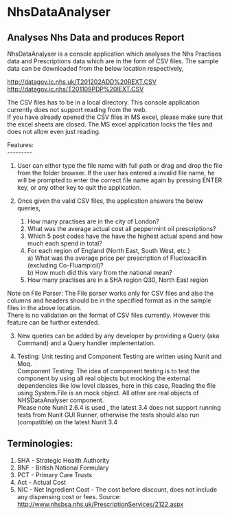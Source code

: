 # NhsDataAnalyser
Analyses Nhs Data and produces Report
-------------------------------------

NhsDataAnalyser is a console application which analyses the Nhs Practises data and Prescriptions data which are in the form of CSV files.
The sample data can be downloaded from the below location respectively,<br />

http://datagov.ic.nhs.uk/T201202ADD%20REXT.CSV <br />
http://datagov.ic.nhs/T201109PDP%20IEXT.CSV <br />

The CSV files has to be in a local directory. This console application currently does not support reading from the web. <br />
If you have already opened the CSV files in MS excel, please make sure that the excel sheets are closed. The MS excel application locks the files and does not allow even just reading.

Features:<br />
---------<br />

1. User can either type the file name with full path or drag and drop the file from the folder browser. If the user has entered a invalid file name,
he will be prompted to enter the correct file name again by pressing ENTER key, or any other key to quit the application. <br />
  
2. Once given the valid CSV files, the application answers the below queries, <br />
    
      1. How many practises are in the city of London? <br />
      2. What was the average actual cost all peppermint oil prescriptions? <br />
      3. Which 5 post codes have the have the highest actual spend and how much each spend in total? <br />
      4. For each region of England (North East, South West, etc.) <br />
       a) What was the average price per prescription of Flucloxacillin (excluding Co-Fluampicil)? <br />
       b) How much did this vary from the national mean? <br />
      5. How many practises are in a SHA region Q30, North East region <br />
    
  Note on File Parser: The File parser works only for CSV files and also the columns and headers should be in the specified format as in the sample files in the above location.<br />
  There is no validation on the format of CSV files currently. However this feature can be further extended. <br />
  
3. New queries can be added by any developer by providing a Query (aka Command) and a Query handler implementation. <br />
   
4. Testing: Unit testing and Component Testing are written using Nunit and Moq.<br />
      Component Testing: The idea of component testing is to test the component by using all real objects but mocking the external dependencies like low
      level classes, here in this case, Reading the file using System.File is an mock object. All other are real objects of NHSDataAnalyser component. <br />
      Please note Nunit 2.6.4 is used , the latest 3.4 does not support running tests from Nunit GUI Runner, otherwise the tests should also run (compatible) on the latest Nunit 3.4
      
Terminologies: <br />
---------------------
1. SHA - Strategic Health Authority
2. BNF - British National Formulary
3. PCT - Primary Care Trusts
4. Act - Actual Cost
5. NIC - Net Ingredient Cost - The cost before discount, does not include any dispensing cost or fees. Source: http://www.nhsbsa.nhs.uk/PrescriptionServices/2122.aspx
     
  

